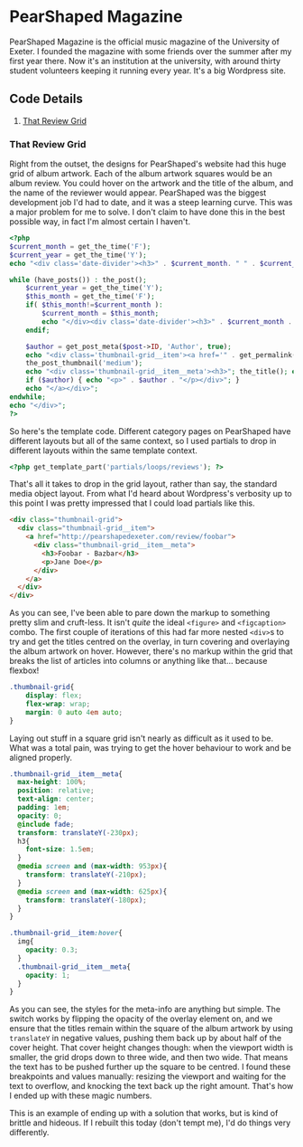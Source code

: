 # PearShaped Magazine
PearShaped Magazine is the official music magazine of the University of Exeter. I founded the magazine with some friends over the summer after my first year there. Now it's an institution at the university, with around thirty student volunteers keeping it running every year. It's a big Wordpress site.

## Code Details

1. [That Review Grid](#that-review-grid)

### That Review Grid
Right from the outset, the designs for PearShaped's website had this huge grid of album artwork. Each of the album artwork squares would be an album review. You could hover on the artwork and the title of the album, and the name of the reviewer would appear. PearShaped was the biggest development job I'd had to date, and it was a steep learning curve. This was a major problem for me to solve. I don't claim to have done this in the best possible way, in fact I'm almost certain I haven't.

```php
<?php
$current_month = get_the_time('F');
$current_year = get_the_time('Y');
echo "<div class='date-divider'><h3>" . $current_month. " " . $current_year . "</h3></div><div class='thumbnail-grid'>";

while (have_posts()) : the_post();
    $current_year = get_the_time('Y');
    $this_month = get_the_time('F');
    if( $this_month!=$current_month ):
        $current_month = $this_month;
        echo "</div><div class='date-divider'><h3>" . $current_month . " " . $current_year . "</h3></div><div class='thumbnail-grid'>";
    endif;

    $author = get_post_meta($post->ID, 'Author', true);
    echo "<div class='thumbnail-grid__item'><a href='" . get_permalink() . "'>";
    the_post_thumbnail('medium');
    echo "<div class='thumbnail-grid__item__meta'><h3>"; the_title(); echo "</h3>";
    if ($author) { echo "<p>" . $author . "</p></div>"; }
    echo "</a></div>";
endwhile;
echo "</div>";
?>
```

So here's the template code. Different category pages on PearShaped have different layouts but all of the same context, so I used partials to drop in different layouts within the same template context.

```php
<?php get_template_part('partials/loops/reviews'); ?>
```

That's all it takes to drop in the grid layout, rather than say, the standard media object layout. From what I'd heard about Wordpress's verbosity up to this point I was pretty impressed that I could load partials like this.

```html
<div class="thumbnail-grid">
  <div class="thumbnail-grid__item">
    <a href="http://pearshapedexeter.com/review/foobar">
      <div class="thumbnail-grid__item__meta">
        <h3>Foobar - Bazbar</h3>
        <p>Jane Doe</p>
      </div>
    </a>
  </div>
</div>
```

As you can see, I've been able to pare down the markup to something pretty slim and cruft-less. It isn't _quite_ the ideal `<figure>` and `<figcaption>` combo. The first couple of iterations of this had far more nested `<div>`s to try and get the titles centred on the overlay, in turn covering and overlaying the album artwork on hover. However, there's no markup within the grid that breaks the list of articles into columns or anything like that... because flexbox!

```css
.thumbnail-grid{
	display: flex;
	flex-wrap: wrap;
	margin: 0 auto 4em auto;
}
```

Laying out stuff in a square grid isn't nearly as difficult as it used to be. What was a total pain, was trying to get the hover behaviour to work and be aligned properly.

```scss
.thumbnail-grid__item__meta{
  max-height: 100%;
  position: relative;
  text-align: center;
  padding: 1em;
  opacity: 0;
  @include fade;
  transform: translateY(-230px);
  h3{
    font-size: 1.5em;
  }
  @media screen and (max-width: 953px){
    transform: translateY(-210px);
  }
  @media screen and (max-width: 625px){
    transform: translateY(-180px);
  }
}

.thumbnail-grid__item:hover{
  img{
    opacity: 0.3;
  }
  .thumbnail-grid__item__meta{
    opacity: 1;
  }
}
```

As you can see, the styles for the meta-info are anything but simple. The switch works by flipping the opacity of the overlay element on, and we ensure that the titles remain within the square of the album artwork by using `translateY` in negative values, pushing them back up by about half of the cover height. That cover height changes though: when the viewport width is smaller, the grid drops down to three wide, and then two wide. That means the text has to be pushed further up the square to be centred. I found these breakpoints and values manually: resizing the viewport and waiting for the text to overflow, and knocking the text back up the right amount. That's how I ended up with these magic numbers.

This is an example of ending up with a solution that works, but is kind of brittle and hideous. If I rebuilt this today (don't tempt me), I'd do things very differently.
